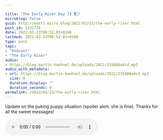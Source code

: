 ```yaml
---

title: "The Early Riser Day 73 🎙🌅"
microblog: false
guid: http://matti.micro.blog/2022/03/23/the-early-riser.html
post_id: 1531776
date: 2022-03-23T06:52:03+0200
lastmod: 2022-03-23T06:52:03+0200
type: post
tags:
- "Podcast"
- "The Early Riser"
audio:
- https://blog.martin-haehnel.de/uploads/2022/535886a4cd.mp3
audio_with_metadata:
- url: https://blog.martin-haehnel.de/uploads/2022/535886a4cd.mp3
  size: 0
  duration_display: ""
  duration_seconds: 0
permalink: /2022/03/23/the-early-riser.html
---
```

Update on the puking puppy situation (spoiler alert: she is fine). Thanks for all the sweet messages!

<audio controls="controls" src="https://blog.martin-haehnel.de/uploads/2022/535886a4cd.mp3" preload="metadata" />
